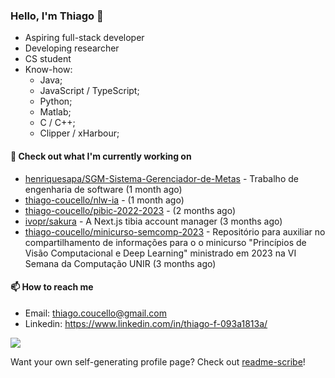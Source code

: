 ### Hello, I'm Thiago 👋

* Aspiring full-stack developer
* Developing researcher
* CS student
* Know-how:
  * Java;
  * JavaScript / TypeScript;
  * Python;
  * Matlab;
  * C / C++;
  * Clipper / xHarbour;

#### 👷 Check out what I'm currently working on

- [henriquesapa/SGM-Sistema-Gerenciador-de-Metas](https://github.com/henriquesapa/SGM-Sistema-Gerenciador-de-Metas) - Trabalho de engenharia de software (1 month ago)
- [thiago-coucello/nlw-ia](https://github.com/thiago-coucello/nlw-ia) -  (1 month ago)
- [thiago-coucello/pibic-2022-2023](https://github.com/thiago-coucello/pibic-2022-2023) -  (2 months ago)
- [ivopr/sakura](https://github.com/ivopr/sakura) - A Next.js tibia account manager (3 months ago)
- [thiago-coucello/minicurso-semcomp-2023](https://github.com/thiago-coucello/minicurso-semcomp-2023) - Repositório para auxiliar no compartilhamento de informações para o o minicurso &#34;Princípios de Visão Computacional e Deep Learning&#34; ministrado em 2023 na VI Semana da Computação UNIR (3 months ago)

#### 📫 How to reach me

- Email: [thiago.coucello@gmail.com](mailto://thiago.coucello@gmail.com)
- Linkedin: https://www.linkedin.com/in/thiago-f-093a1813a/

![](https://github-readme-stats.vercel.app/api/top-langs/?username=thiago-coucello&langs_count=10&layout=compact&theme=react&hide_border=true&bg_color=0D1117&title_color=5ce1e6&icon_color=5ce1e6)

Want your own self-generating profile page? Check out [readme-scribe](https://github.com/muesli/readme-scribe)!
